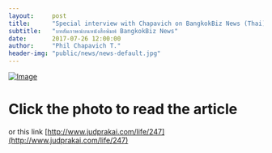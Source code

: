 ```yaml
---
layout:     post
title:      "Special interview with Chapavich on BangkokBiz News (Thai)"
subtitle:   "บทสัมภาษณ์บนหนังสือพิมพ์ BangkokBiz News"
date:       2017-07-26 12:00:00
author:     "Phil Chapavich T."
header-img: "public/news/news-default.jpg"
---
```

<a href="http://www.judprakai.com/life/247">
<img class="center-block" src="{{ site.baseurl }}/public/news/2017-07-26/bkkbiz.png" alt="Image">
</a>

# Click the photo to read the article

or this link [http://www.judprakai.com/life/247](http://www.judprakai.com/life/247)